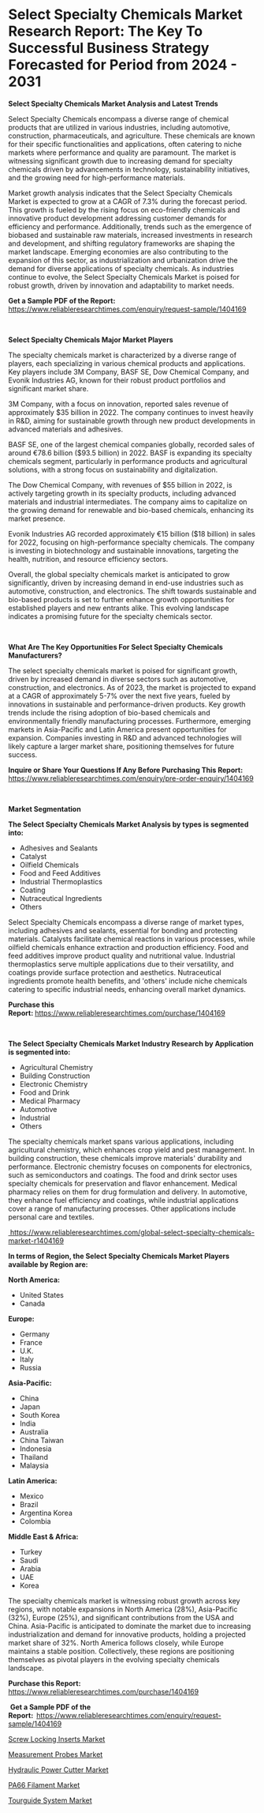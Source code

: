 <p><h1>Select Specialty Chemicals Market Research Report: The Key To Successful Business Strategy Forecasted for Period from 2024 - 2031</h1></p><p><strong>Select Specialty Chemicals Market Analysis and Latest Trends</strong></p>
<p><p>Select Specialty Chemicals encompass a diverse range of chemical products that are utilized in various industries, including automotive, construction, pharmaceuticals, and agriculture. These chemicals are known for their specific functionalities and applications, often catering to niche markets where performance and quality are paramount. The market is witnessing significant growth due to increasing demand for specialty chemicals driven by advancements in technology, sustainability initiatives, and the growing need for high-performance materials.</p><p>Market growth analysis indicates that the Select Specialty Chemicals Market is expected to grow at a CAGR of 7.3% during the forecast period. This growth is fueled by the rising focus on eco-friendly chemicals and innovative product development addressing customer demands for efficiency and performance. Additionally, trends such as the emergence of biobased and sustainable raw materials, increased investments in research and development, and shifting regulatory frameworks are shaping the market landscape. Emerging economies are also contributing to the expansion of this sector, as industrialization and urbanization drive the demand for diverse applications of specialty chemicals. As industries continue to evolve, the Select Specialty Chemicals Market is poised for robust growth, driven by innovation and adaptability to market needs.</p></p>
<p><strong>Get a Sample PDF of the Report:&nbsp;</strong> <a href="https://www.reliableresearchtimes.com/enquiry/request-sample/1404169?utm_campaign=1559&utm_medium=2&utm_source=Github&utm_content=ia&utm_term=23102024&utm_id=select-specialty-chemicals">https://www.reliableresearchtimes.com/enquiry/request-sample/1404169</a></p>
<p>&nbsp;</p>
<p><strong>Select Specialty Chemicals Major Market Players</strong></p>
<p><p>The specialty chemicals market is characterized by a diverse range of players, each specializing in various chemical products and applications. Key players include 3M Company, BASF SE, Dow Chemical Company, and Evonik Industries AG, known for their robust product portfolios and significant market share.</p><p>3M Company, with a focus on innovation, reported sales revenue of approximately $35 billion in 2022. The company continues to invest heavily in R&D, aiming for sustainable growth through new product developments in advanced materials and adhesives.</p><p>BASF SE, one of the largest chemical companies globally, recorded sales of around €78.6 billion ($93.5 billion) in 2022. BASF is expanding its specialty chemicals segment, particularly in performance products and agricultural solutions, with a strong focus on sustainability and digitalization.</p><p>The Dow Chemical Company, with revenues of $55 billion in 2022, is actively targeting growth in its specialty products, including advanced materials and industrial intermediates. The company aims to capitalize on the growing demand for renewable and bio-based chemicals, enhancing its market presence.</p><p>Evonik Industries AG recorded approximately €15 billion ($18 billion) in sales for 2022, focusing on high-performance specialty chemicals. The company is investing in biotechnology and sustainable innovations, targeting the health, nutrition, and resource efficiency sectors.</p><p>Overall, the global specialty chemicals market is anticipated to grow significantly, driven by increasing demand in end-use industries such as automotive, construction, and electronics. The shift towards sustainable and bio-based products is set to further enhance growth opportunities for established players and new entrants alike. This evolving landscape indicates a promising future for the specialty chemicals sector.</p></p>
<p>&nbsp;</p>
<p><strong>What Are The Key Opportunities For Select Specialty Chemicals Manufacturers?</strong></p>
<p><p>The select specialty chemicals market is poised for significant growth, driven by increased demand in diverse sectors such as automotive, construction, and electronics. As of 2023, the market is projected to expand at a CAGR of approximately 5-7% over the next five years, fueled by innovations in sustainable and performance-driven products. Key growth trends include the rising adoption of bio-based chemicals and environmentally friendly manufacturing processes. Furthermore, emerging markets in Asia-Pacific and Latin America present opportunities for expansion. Companies investing in R&D and advanced technologies will likely capture a larger market share, positioning themselves for future success.</p></p>
<p><strong>Inquire or Share Your Questions If Any Before Purchasing This Report:</strong> <a href="https://www.reliableresearchtimes.com/enquiry/pre-order-enquiry/1404169?utm_campaign=1559&utm_medium=2&utm_source=Github&utm_content=ia&utm_term=23102024&utm_id=select-specialty-chemicals">https://www.reliableresearchtimes.com/enquiry/pre-order-enquiry/1404169</a></p>
<p>&nbsp;</p>
<p><strong>Market Segmentation</strong></p>
<p><strong>The Select Specialty Chemicals Market Analysis by types is segmented into:</strong></p>
<p><ul><li>Adhesives and Sealants</li><li>Catalyst</li><li>Oilfield Chemicals</li><li>Food and Feed Additives</li><li>Industrial Thermoplastics</li><li>Coating</li><li>Nutraceutical Ingredients</li><li>Others</li></ul></p>
<p><p>Select Specialty Chemicals encompass a diverse range of market types, including adhesives and sealants, essential for bonding and protecting materials. Catalysts facilitate chemical reactions in various processes, while oilfield chemicals enhance extraction and production efficiency. Food and feed additives improve product quality and nutritional value. Industrial thermoplastics serve multiple applications due to their versatility, and coatings provide surface protection and aesthetics. Nutraceutical ingredients promote health benefits, and 'others' include niche chemicals catering to specific industrial needs, enhancing overall market dynamics.</p></p>
<p><strong>Purchase this Report:&nbsp;</strong><a href="https://www.reliableresearchtimes.com/purchase/1404169?utm_campaign=1559&utm_medium=2&utm_source=Github&utm_content=ia&utm_term=23102024&utm_id=select-specialty-chemicals">https://www.reliableresearchtimes.com/purchase/1404169</a></p>
<p>&nbsp;</p>
<p><strong>The Select Specialty Chemicals Market Industry Research by Application is segmented into:</strong></p>
<p><ul><li>Agricultural Chemistry</li><li>Building Construction</li><li>Electronic Chemistry</li><li>Food and Drink</li><li>Medical Pharmacy</li><li>Automotive</li><li>Industrial</li><li>Others</li></ul></p>
<p><p>The specialty chemicals market spans various applications, including agricultural chemistry, which enhances crop yield and pest management. In building construction, these chemicals improve materials' durability and performance. Electronic chemistry focuses on components for electronics, such as semiconductors and coatings. The food and drink sector uses specialty chemicals for preservation and flavor enhancement. Medical pharmacy relies on them for drug formulation and delivery. In automotive, they enhance fuel efficiency and coatings, while industrial applications cover a range of manufacturing processes. Other applications include personal care and textiles.</p></p>
<p><a href="https://www.reliableresearchtimes.com/global-select-specialty-chemicals-market-r1404169?utm_campaign=1559&utm_medium=2&utm_source=Github&utm_content=ia&utm_term=23102024&utm_id=select-specialty-chemicals">&nbsp;https://www.reliableresearchtimes.com/global-select-specialty-chemicals-market-r1404169</a></p>
<p><strong>In terms of Region, the Select Specialty Chemicals Market Players available by Region are:</strong></p>
<p>
    <p> <strong> North America: </strong>
        <ul>
            <li>United States</li>
            <li>Canada</li>
        </ul>
        </p> 
    <p> <strong> Europe: </strong>
        <ul>
            <li>Germany</li>
            <li>France</li>
            <li>U.K.</li>
            <li>Italy</li>
            <li>Russia</li>
        </ul>
        </p> 
    <p> <strong> Asia-Pacific: </strong>
        <ul>
            <li>China</li>
            <li>Japan</li>
            <li>South Korea</li>
            <li>India</li>
            <li>Australia</li>
            <li>China Taiwan</li>
            <li>Indonesia</li>
            <li>Thailand</li>
            <li>Malaysia</li>
        </ul>
        </p> 
    <p> <strong> Latin America: </strong>
        <ul>
            <li>Mexico</li>
            <li>Brazil</li>
            <li>Argentina Korea</li>
            <li>Colombia</li>
        </ul>
        </p> 
    <p> <strong> Middle East & Africa: </strong>
        <ul>
            <li>Turkey</li>
            <li>Saudi</li>
            <li>Arabia</li>
            <li>UAE</li>
            <li>Korea</li>
        </ul>
    </p>
    </p>
<p><p>The specialty chemicals market is witnessing robust growth across key regions, with notable expansions in North America (28%), Asia-Pacific (32%), Europe (25%), and significant contributions from the USA and China. Asia-Pacific is anticipated to dominate the market due to increasing industrialization and demand for innovative products, holding a projected market share of 32%. North America follows closely, while Europe maintains a stable position. Collectively, these regions are positioning themselves as pivotal players in the evolving specialty chemicals landscape.</p></p>
<p><strong>Purchase this Report: </strong><a href="https://www.reliableresearchtimes.com/purchase/1404169?utm_campaign=1559&utm_medium=2&utm_source=Github&utm_content=ia&utm_term=23102024&utm_id=select-specialty-chemicals">https://www.reliableresearchtimes.com/purchase/1404169</a></p>
<p>&nbsp;<strong>Get a Sample PDF of the Report:&nbsp;&nbsp;</strong><a href="https://www.reliableresearchtimes.com/enquiry/request-sample/1404169?utm_campaign=1559&utm_medium=2&utm_source=Github&utm_content=ia&utm_term=23102024&utm_id=select-specialty-chemicals">https://www.reliableresearchtimes.com/enquiry/request-sample/1404169</a></p>
<p><strong></strong></p>
<p><p><a href="https://www.linkedin.com/pulse/global-screw-locking-inserts-11-cagr-forecast-2024-2031-ugrzc?utm_campaign=1559&utm_medium=2&utm_source=Github&utm_content=ia&utm_term=23102024&utm_id=select-specialty-chemicals">Screw Locking Inserts Market</a></p><p><a href="https://issuu.com/reportprime-2/docs/measurement-probes-market-size-2030_01f3a8a24dcf04?utm_campaign=1559&utm_medium=2&utm_source=Github&utm_content=ia&utm_term=23102024&utm_id=select-specialty-chemicals">Measurement Probes Market</a></p><p><a href="https://www.linkedin.com/pulse/hydraulic-power-cutter-market-ecosystem-competitive-landscape-ldujc?utm_campaign=1559&utm_medium=2&utm_source=Github&utm_content=ia&utm_term=23102024&utm_id=select-specialty-chemicals">Hydraulic Power Cutter Market</a></p><p><a href="https://www.linkedin.com/pulse/analyzing-global-pa66-filament-market-growth-prospects-2dowc?utm_campaign=1559&utm_medium=2&utm_source=Github&utm_content=ia&utm_term=23102024&utm_id=select-specialty-chemicals">PA66 Filament Market</a></p><p><a href="https://issuu.com/reportprime-2/docs/tourguide-system-market-size-2030.p_f7b99287f48de0?utm_campaign=1559&utm_medium=2&utm_source=Github&utm_content=ia&utm_term=23102024&utm_id=select-specialty-chemicals">Tourguide System Market</a></p></p>